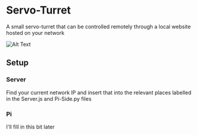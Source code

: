 # Servo-Turret
A small servo-turret that can be controlled remotely through a local website hosted on your network

![Alt Text](https://media.giphy.com/media/MZQW5Kobya95v7uam7/giphy.gif)

## Setup
### Server
Find your current network IP and insert that into the relevant places labelled in the Server.js and Pi-Side.py files

### Pi
I'll fill in this bit later


